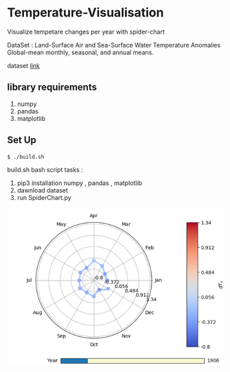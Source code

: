 # Temperature-Visualisation
Visualize tempetare changes per year with spider-chart


DataSet : Land-Surface Air and Sea-Surface Water Temperature Anomalies Global-mean monthly, seasonal, and annual means.

dataset [link]( https://data.giss.nasa.gov/gistemp/ )

## library requirements
1. numpy
2. pandas
3. matplotlib


## Set Up
```
$ ./build.sh
```
build.sh bash script tasks :
1. pip3 installation numpy , pandas , matplotlib
2. dawnload dataset
3. run SpiderChart.py

![Image of Spider Chart](https://github.com/EfMichalis/Temperature-Visualisation/blob/master/images/spider-chart.png)

